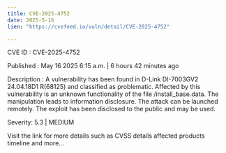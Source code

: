 ```yaml
---
title: CVE-2025-4752
date: 2025-5-16
lien: "https://cvefeed.io/vuln/detail/CVE-2025-4752"

---
```


CVE ID : CVE-2025-4752

Published :  May 16
2025
6:15 a.m. | 6 hours
42 minutes ago

Description : A vulnerability has been found in D-Link DI-7003GV2 24.04.18D1 R(68125) and classified as problematic. Affected by this vulnerability is an unknown functionality of the file /install_base.data. The manipulation leads to information disclosure. The attack can be launched remotely. The exploit has been disclosed to the public and may be used.

Severity: 5.3 | MEDIUM

Visit the link for more details
such as CVSS details
affected products
timeline
and more...
